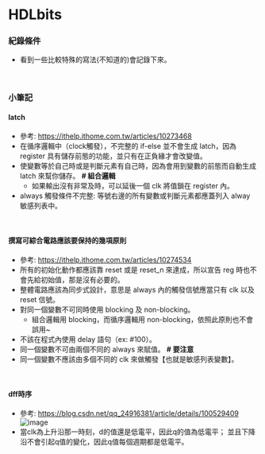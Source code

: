 # HDLbits

### 紀錄條件
- 看到一些比較特殊的寫法(不知道的)會記錄下來。

<br>

### 小筆記

#### latch
- 參考: https://ithelp.ithome.com.tw/articles/10273468
- 在循序邏輯中（clock觸發），不完整的 if-else 並不會生成 latch，因為 register 具有儲存前態的功能，並只有在正負緣才會改變值。
- 使變數等於自己時或是判斷元素有自己時，因為會用到變數的前態而自動生成 latch 來幫你儲存。  **# 組合邏輯**
  - 如果輸出沒有非常及時，可以延後一個 clk 將值鎖在 register 內。
- always 觸發條件不完整: 等號右邊的所有變數或判斷元素都應蓋列入 alway 敏感列表中。

<br>

#### 撰寫可綜合電路應該要保持的幾項原則
- 參考: https://ithelp.ithome.com.tw/articles/10274534
- 所有的初始化動作都應該靠 reset 或是 reset_n 來達成，所以宣告 reg 時也不會先給初始值，那是沒有必要的。
- 整體電路應該為同步式設計，意思是 always 內的觸發信號應當只有 clk 以及 reset 信號。
- 對同一個變數不可同時使用 blocking 及 non-blocking。
  - 組合邏輯用 blocking，而循序邏輯用 non-blocking，依照此原則也不會誤用~
- 不該在程式內使用 delay 語句（ex: #100）。
- 同一個變數不可由兩個不同的 always 來賦值。 **# 要注意**
- 同一個變數不應該由多個不同的 clk 來做觸發【也就是敏感列表變數】。

<br>

#### dff時序
- 參考: https://blog.csdn.net/qq_24916381/article/details/100529409
![image](https://github.com/odinx123/HDLbits/assets/68193880/ee9d5aa6-a478-40e7-84e6-ec9823d8923a)
- 當clk為上升沿那一時刻，d的值還是低電平，因此q的值為低電平； 並且下降沿不會引起q值的變化，因此q值每個週期都是低電平。

